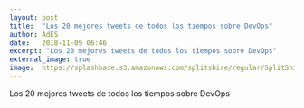 ```yaml
---
layout: post
title:  "Los 20 mejores tweets de todos los tiempos sobre DevOps"
author: AdES
date:   2018-11-09 06:46
excerpt: "Los 20 mejores tweets de todos los tiempos sobre DevOps"
external_image: true
image:  https://splashbase.s3.amazonaws.com/splitshire/regular/SplitShire-2719-384x253.jpg
---
```

Los 20 mejores tweets de todos los tiempos sobre DevOps